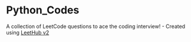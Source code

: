 # Python_Codes
A collection of LeetCode questions to ace the coding interview! - Created using [LeetHub v2](https://github.com/arunbhardwaj/LeetHub-2.0)
